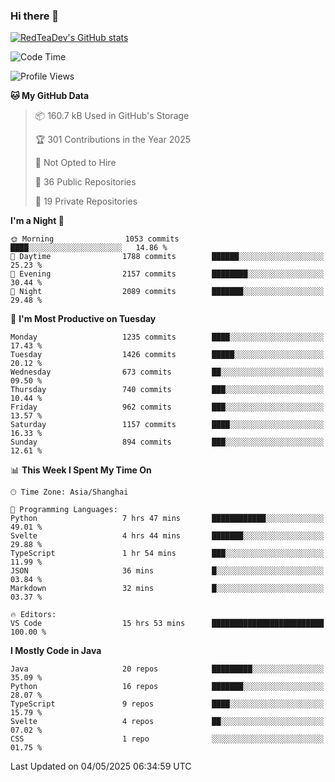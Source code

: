 ### Hi there 👋

<!--
**RedTeaDev/RedTeaDev** is a ✨ _special_ ✨ repository because its `README.md` (this file) appears on your GitHub profile.

Here are some ideas to get you started:

- 🔭 I’m currently working on ...
- 🌱 I’m currently learning ...
- 👯 I’m looking to collaborate on ...
- 🤔 I’m looking for help with ...
- 💬 Ask me about ...
- 📫 How to reach me: ...
- 😄 Pronouns: ...
- ⚡ Fun fact: ...
-->

<!--
[![wakatime](https://wakatime.com/badge/user/6b101ed0-04c0-4490-9283-eb61f2efff96.svg)](https://wakatime.com/@6b101ed0-04c0-4490-9283-eb61f2efff96)
!-->

[![RedTeaDev's GitHub stats](https://github-readme-stats.vercel.app/api?username=RedTeaDev\&include_all_commits=true)](https://github.com/anuraghazra/github-readme-stats)
<!--
[![willianrod's wakatime stats](https://github-readme-stats.vercel.app/api/wakatime?username=RedTeaDev)](https://github.com/anuraghazra/github-readme-stats)
!-->
<!--START_SECTION:waka-->
![Code Time](http://img.shields.io/badge/Code%20Time-3%2C182%20hrs%2019%20mins-blue)

![Profile Views](http://img.shields.io/badge/Profile%20Views-0-blue)

**🐱 My GitHub Data** 

> 📦 160.7 kB Used in GitHub's Storage 
 > 
> 🏆 301 Contributions in the Year 2025
 > 
> 🚫 Not Opted to Hire
 > 
> 📜 36 Public Repositories 
 > 
> 🔑 19 Private Repositories 
 > 
**I'm a Night 🦉** 

```text
🌞 Morning                1053 commits        ████░░░░░░░░░░░░░░░░░░░░░   14.86 % 
🌆 Daytime                1788 commits        ██████░░░░░░░░░░░░░░░░░░░   25.23 % 
🌃 Evening                2157 commits        ████████░░░░░░░░░░░░░░░░░   30.44 % 
🌙 Night                  2089 commits        ███████░░░░░░░░░░░░░░░░░░   29.48 % 
```
📅 **I'm Most Productive on Tuesday** 

```text
Monday                   1235 commits        ████░░░░░░░░░░░░░░░░░░░░░   17.43 % 
Tuesday                  1426 commits        █████░░░░░░░░░░░░░░░░░░░░   20.12 % 
Wednesday                673 commits         ██░░░░░░░░░░░░░░░░░░░░░░░   09.50 % 
Thursday                 740 commits         ███░░░░░░░░░░░░░░░░░░░░░░   10.44 % 
Friday                   962 commits         ███░░░░░░░░░░░░░░░░░░░░░░   13.57 % 
Saturday                 1157 commits        ████░░░░░░░░░░░░░░░░░░░░░   16.33 % 
Sunday                   894 commits         ███░░░░░░░░░░░░░░░░░░░░░░   12.61 % 
```


📊 **This Week I Spent My Time On** 

```text
🕑︎ Time Zone: Asia/Shanghai

💬 Programming Languages: 
Python                   7 hrs 47 mins       ████████████░░░░░░░░░░░░░   49.01 % 
Svelte                   4 hrs 44 mins       ███████░░░░░░░░░░░░░░░░░░   29.88 % 
TypeScript               1 hr 54 mins        ███░░░░░░░░░░░░░░░░░░░░░░   11.99 % 
JSON                     36 mins             █░░░░░░░░░░░░░░░░░░░░░░░░   03.84 % 
Markdown                 32 mins             █░░░░░░░░░░░░░░░░░░░░░░░░   03.37 % 

🔥 Editors: 
VS Code                  15 hrs 53 mins      █████████████████████████   100.00 % 
```

**I Mostly Code in Java** 

```text
Java                     20 repos            █████████░░░░░░░░░░░░░░░░   35.09 % 
Python                   16 repos            ███████░░░░░░░░░░░░░░░░░░   28.07 % 
TypeScript               9 repos             ████░░░░░░░░░░░░░░░░░░░░░   15.79 % 
Svelte                   4 repos             ██░░░░░░░░░░░░░░░░░░░░░░░   07.02 % 
CSS                      1 repo              ░░░░░░░░░░░░░░░░░░░░░░░░░   01.75 % 
```




 Last Updated on 04/05/2025 06:34:59 UTC
<!--END_SECTION:waka-->


